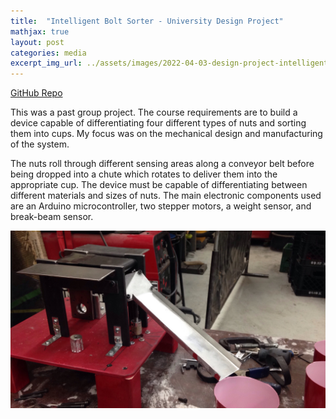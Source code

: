 ```yaml
---
title:  "Intelligent Bolt Sorter - University Design Project"
mathjax: true
layout: post
categories: media
excerpt_img_url: ../assets/images/2022-04-03-design-project-intelligent-bolt-sorter/IMG_0359.JPG
---
```


[GitHub Repo](https://github.com/orion-miller/University-of-Guelph-Projects/tree/main/Design_Project-Intelligent-Bolt-Sorter)

This was a past group project. The course requirements are to build a device capable of differentiating four different types of nuts and sorting them into cups. My focus was on the mechanical design and manufacturing of the system.

The nuts roll through different sensing areas along a conveyor belt before being dropped into a chute which rotates to deliver them into the appropriate cup. The device must be capable of differentiating between different materials and sizes of nuts. The main electronic components used are an Arduino microcontroller, two stepper motors, a weight sensor, and break-beam sensor.

![Test](/assets/images/2022-04-03-design-project-intelligent-bolt-sorter/IMG_0359.JPG)


